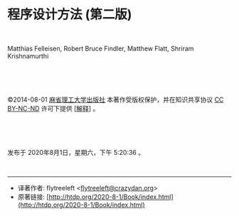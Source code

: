 程序设计方法 (第二版)
====================================

<br>

Matthias Felleisen, Robert Bruce Findler, Matthew Flatt, Shriram Krishnamurthi

<br>
<br>
<br>

©2014-08-01 [麻省理工大学出版社](https://mitpress.mit.edu/)
本著作受版权保护，并在知识共享协议 [CC BY-NC-ND](https://creativecommons.org/licenses/by-nc-nd/2.0/legalcode)
许可下提供 [[解释](https://creativecommons.org/licenses/by-nc-nd/2.0/)] 。

<br>
<br>
<br>

发布于 2020年8月1日，星期六，下午 5:20:36 。

<br>

-----------------------------------------------------------
- 译著作者: flytreeleft <<a href="mailto:flytreeleft@crazydan.org">flytreeleft@crazydan.org</a>>
- 原著链接: [http://htdp.org/2020-8-1/Book/index.html](http://htdp.org/2020-8-1/Book/index.html)
